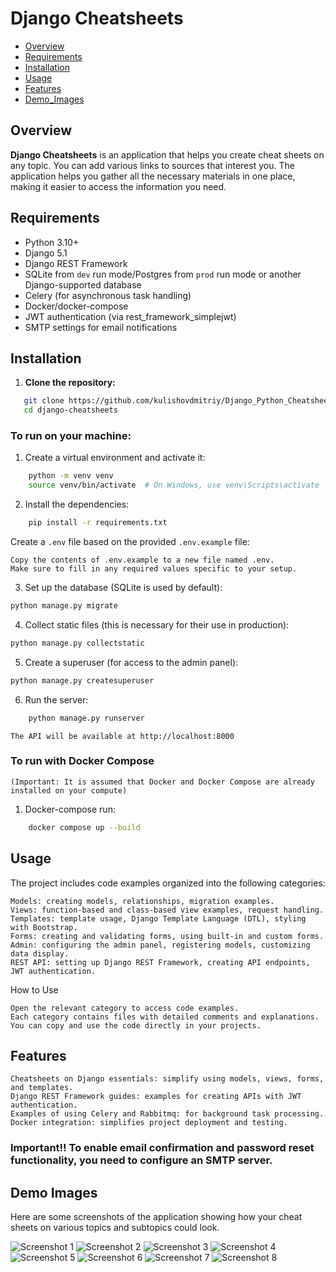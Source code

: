 # Django Cheatsheets

- [Overview](#overview)
- [Requirements](#requirements)
- [Installation](#installation)
- [Usage](#usage)
- [Features](#features)
- [Demo_Images](#demo-images)

## Overview

**Django Cheatsheets** is an application that helps you create cheat sheets on any topic. You can add various links to sources that interest you. The application helps you gather all the necessary materials in one place, making it easier to access the information you need.


## Requirements


- Python 3.10+
- Django 5.1
- Django REST Framework
- SQLite from `dev` run mode/Postgres from `prod` run mode or another Django-supported database
- Celery (for asynchronous task handling)
- Docker/docker-compose
- JWT authentication (via rest_framework_simplejwt)
- SMTP settings for email notifications


## Installation

1. **Clone the repository:**
```bash
   git clone https://github.com/kulishovdmitriy/Django_Python_Cheatsheets.git
   cd django-cheatsheets
```

### To run on your machine:

1. Create a virtual environment and activate it:
```bash
    python -m venv venv
    source venv/bin/activate  # On Windows, use venv\Scripts\activate
```

2. Install the dependencies:
```bash
    pip install -r requirements.txt
```

Create a `.env` file based on the provided `.env.example` file:

    Copy the contents of .env.example to a new file named .env.
    Make sure to fill in any required values specific to your setup.

3. Set up the database (SQLite is used by default):
```bash
python manage.py migrate
```

4. Collect static files (this is necessary for their use in production):

```bash
python manage.py collectstatic
```

5. Create a superuser (for access to the admin panel):

```bash
python manage.py createsuperuser
```

6. Run the server:
```bash
    python manage.py runserver
```
`The API will be available at http://localhost:8000`

### To run with Docker Compose
`(Important: It is assumed that Docker and Docker Compose are already installed on your compute)`

1. Docker-compose run:
```bash
    docker compose up --build
```


## Usage


The project includes code examples organized into the following categories:

    Models: creating models, relationships, migration examples.
    Views: function-based and class-based view examples, request handling.
    Templates: template usage, Django Template Language (DTL), styling with Bootstrap.
    Forms: creating and validating forms, using built-in and custom forms.
    Admin: configuring the admin panel, registering models, customizing data display.
    REST API: setting up Django REST Framework, creating API endpoints, JWT authentication.

How to Use

    Open the relevant category to access code examples.
    Each category contains files with detailed comments and explanations.
    You can copy and use the code directly in your projects.

## Features

    Cheatsheets on Django essentials: simplify using models, views, forms, and templates.
    Django REST Framework guides: examples for creating APIs with JWT authentication.
    Examples of using Celery and Rabbitmq: for background task processing.
    Docker integration: simplifies project deployment and testing.


### Important!! To enable email confirmation and password reset functionality, you need to configure an SMTP server.


## Demo Images

Here are some screenshots of the application showing how your cheat sheets on various topics and subtopics could look.

![Screenshot 1](src/media/demo/screenshot1.png)
![Screenshot 2](src/media/demo/screenshot2.png)
![Screenshot 3](src/media/demo/screenshot3.png)
![Screenshot 4](src/media/demo/screenshot4.png)
![Screenshot 5](src/media/demo/screenshot5.png)
![Screenshot 6](src/media/demo/screenshot6.png)
![Screenshot 7](src/media/demo/screenshot7.png)
![Screenshot 8](src/media/demo/screenshot8.png)
